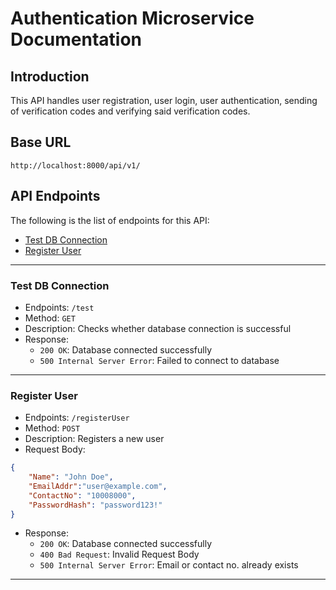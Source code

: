 # Authentication Microservice Documentation

## Introduction

This API handles user registration, user login, user authentication, sending of verification codes and verifying said verification codes.

## Base URL
```
http://localhost:8000/api/v1/
```

## API Endpoints

The following is the list of endpoints for this API:
- [Test DB Connection](#test-db-connection)
- [Register User](#register-user)

---
### Test DB Connection
- Endpoints: `/test`
- Method: `GET`
- Description: Checks whether database connection is successful
- Response:
    - `200 OK`: Database connected successfully
    - `500 Internal Server Error`: Failed to connect to database
---
### Register User
- Endpoints: `/registerUser`
- Method: `POST`
- Description: Registers a new user
- Request Body:
```json
{
	"Name": "John Doe",
	"EmailAddr":"user@example.com",
	"ContactNo": "10008000",
	"PasswordHash": "password123!"
}
```
- Response:
    - `200 OK`: Database connected successfully
    - `400 Bad Request`: Invalid Request Body
    - `500 Internal Server Error`: Email or contact no. already exists
---
